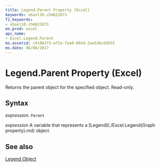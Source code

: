 ```yaml
---
title: Legend.Parent Property (Excel)
keywords: vbaxl10.chm622073
f1_keywords:
- vbaxl10.chm622073
ms.prod: excel
api_name:
- Excel.Legend.Parent
ms.assetid: c419b373-af3a-faa9-6934-2aa53bcdd555
ms.date: 06/08/2017
---
```



# Legend.Parent Property (Excel)

Returns the parent object for the specified object. Read-only.


## Syntax

 _expression_. `Parent`

 _expression_ A variable that represents a [Legend](./Excel.Legend(Graph property).md) object.


## See also


[Legend Object](Excel.Legend(objec).md)

